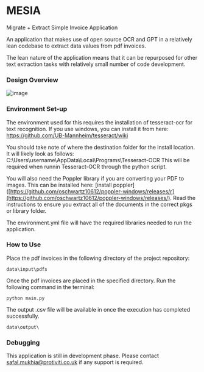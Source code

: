 # MESIA
Migrate + Extract Simple Invoice Application

An application that makes use of open source OCR and GPT in a relatively lean codebase to extract data values from pdf invoices. 

The lean nature of the application means that it can be repurposed for other text extraction tasks with relatively small number of code development.

### Design Overview

![image](https://user-images.githubusercontent.com/50050912/235697704-a538b94e-f4d9-4ef2-94f6-777e8ef9b706.png)

### Environment Set-up

The environment used for this requires the installation of tesseract-ocr for text recognition. If you use windows, you can install it from here: 
https://github.com/UB-Mannheim/tesseract/wiki

You should take note of where the destination folder for the install location. It will likely look as follows: C:\Users\username\AppData\Local\Programs\Tesseract-OCR
This will be required when runnin Tesseract-OCR through the python script.

You will also need the Poppler library if you are converting your PDF to images. This can be installed here: [install poppler]([https://github.com/oschwartz10612/poppler-windows/releases/r](https://github.com/oschwartz10612/poppler-windows/releases/). Read the instructions to ensure you extract all of the documents in the correct pkgs or library folder.

The environment.yml file will have the required libraries needed to run the application. 


### How to Use

Place the pdf invoices in the following directory of the project repository: 

```data\input\pdfs```

Once the pdf invoices are placed in the specified directory. Run the following command in the terminal:

```python main.py```

The output .csv file will be available in once the execution has completed successfully.

```data\output\``` 

### Debugging

This application is still in development phase. Please contact safal.mukhia@protiviti.co.uk if any support is required.
